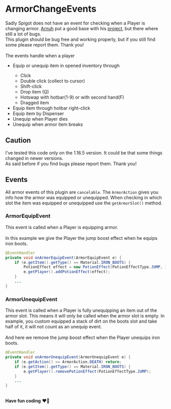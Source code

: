 # ArmorChangeEvents

Sadly Spigot does not have an event for checking when a Player is changing armor.
<a href="https://github.com/Arnuh">Arnuh</a> put a good base with his <a href="https://github. com/Arnuh/ArmorEquipEvent/">project</a>, but there where still a lot of bugs. <br>
This plugin should be bug free and working properly, but if you still find some 
please report them. Thank you! <br>
<br>
The events handle when a player
<ul>
    <li>Equip or unequip item in opened inventory through</li>
    <ul>
        <li>Click</li>
        <li>Double click (collect to cursor)</li>
        <li>Shift-click</li>
        <li>Drop item (Q)</li>
        <li>Hotswap with hotbar(1-9) or with second hand(F)</li>
        <li>Dragged item</li>
    </ul>
    <li>Equip item through hotbar right-click</li>
    <li>Equip item by Dispenser</li>
    <li>Unequip when Player dies</li>
    <li>Unequip when armor item breaks</li>
</ul>

## Caution

I've tested this code only on the 1.16.5 version. It could be that some things 
changed in newer versions. <br>
As said before if you find bugs please report them. Thank you!


## Events

All armor events of this plugin are ``cancelable``. The ``ArmorAction`` gives you info
how the armor was equipped or unequipped. When checking in which slot the item 
was equipped or unequipped use the ``getArmorSlot()`` method.

### ArmorEquipEvent

This event is called when a Player is equipping armor.<br>
<br>
In this example we give the Player the jump boost effect when he equips iron boots.
```java
@EventHandler
private void onArmorEquipEvent(ArmorEquipEvent e) {
    if (e.getItem().getType() == Material.IRON_BOOTS) {
        PotionEffect effect = new PotionEffect(PotionEffectType.JUMP, 1000000, 2);
        e.getPlayer().addPotionEffect(effect);
    }
    ...
}
```

### ArmorUnequipEvent

This event is called when a Player is fully unequipping an item out of the armor 
slot. This means it will only be called when the armor slot is empty. In example,
you custom equipped a stack of dirt on the boots slot and take half of it, it 
will not count as an unequip event. <br>
<br>
And here we remove the jump boost effect when the Player unequips iron boots.
```java
@EventHandler
private void onArmorUnequipEvent(ArmorUnequipEvent e) {
    if (e.getAction() == ArmorAction.DEATH) return;
    if (e.getItem().getType() == Material.IRON_BOOTS) {
        e.getPlayer().removePotionEffect(PotionEffectType.JUMP);
    }
    ...
}
```

<br>**Have fun coding** :heart::fox_face: